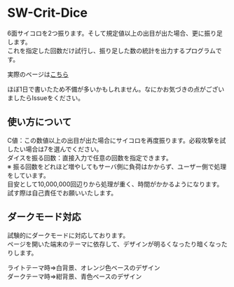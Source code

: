 # SW-Crit-Dice
6面サイコロを2つ振ります。そして規定値以上の出目が出た場合、更に振り足します。  
これを指定した回数だけ試行し、振り足した数の統計を出力するプログラムです。

実際のページは[こちら](https://achtweb.github.io/SW-Crit-Dice/)

ほぼ1日で書いたため不備が多いかもしれません。なにかお気づきの点がございましたらIssueをください。

## 使い方について
C値：この数値以上の出目が出た場合にサイコロを再度振ります。必殺攻撃を試したい場合は7を選んでください。  
ダイスを振る回数：直接入力で任意の回数を指定できます。  
※ 振る回数をどれほど増やしてもサーバ側に負荷はかからず、ユーザー側で処理をしています。  
目安として10,000,000回辺りから処理が重く、時間がかかるようになります。試す際は自己責任でお願いいたします。

## ダークモード対応
試験的にダークモードに対応しております。  
ページを開いた端末のテーマに依存して、デザインが明るくなったり暗くなったりします。  

ライトテーマ時⇒白背景、オレンジ色ベースのデザイン  
ダークテーマ時⇒紺背景、青色ベースのデザイン
